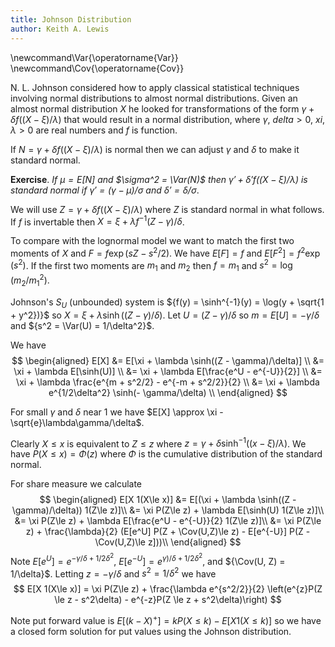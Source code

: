 ```yaml
---
title: Johnson Distribution
author: Keith A. Lewis
---
```

\newcommand\Var{\operatorname{Var}}
\newcommand\Cov{\operatorname{Cov}}

N. L. Johnson considered how to apply classical statistical techniques involving
normal distributions to almost normal distributions.
Given an almost normal distribution $X$ he looked for transformations of the
form $\gamma + \delta f((X - \xi)/\lambda)$ that would result in a normal distribution,
where $\gamma$, $delta > 0$, $xi$, $\lambda > 0$ are real numbers
and $f$ is function.

If $N = \gamma + \delta f((X - \xi)/\lambda)$ is normal
then we can adjust $\gamma$ and $\delta$ to make it standard normal.

__Exercise__. _If $\mu = E[N]$ and $\sigma^2 = \Var(N)$
then $\gamma' + \delta' f((X -\xi)/\lambda)$ is standard normal
if $\gamma' = (\gamma - \mu)/\sigma$ and $\delta' = \delta/\sigma$_.

We will use $Z = \gamma + \delta f((X - \xi)/\lambda)$ where $Z$ is
standard normal in what follows. If $f$ is invertable then
$X = \xi + \lambda f^{-1}(Z - \gamma)/\delta$.

To compare with the lognormal model we want to match the first two moments
of $X$ and $F = f\exp(sZ - s^2/2)$. We have $E[F] = f$
and $E[F^2] = f^2\exp(s^2)$. If the first two moments are $m_1$
and $m_2$ then $f = m_1$ and $s^2 = \log(m_2/m_1^2)$.

Johnson's $S_U$ (unbounded) system is ${f(y) = \sinh^{-1}(y) = \log(y + \sqrt{1 + y^2})}$
so ${X = \xi + \lambda \sinh((Z - \gamma)/\delta)}$.
Let ${U = (Z - \gamma)/\delta}$ so ${m = E[U] = - \gamma/\delta}$
and ${s^2 = \Var(U) = 1/\delta^2}$.

We have
$$
\begin{aligned}
E[X] &= E[\xi + \lambda \sinh((Z - \gamma)/\delta)] \\
	&= \xi + \lambda E[\sinh(U)] \\
	&= \xi + \lambda E[\frac{e^U - e^{-U}}{2}] \\
	&= \xi + \lambda \frac{e^{m + s^2/2} - e^{-m + s^2/2}}{2} \\
	&= \xi + \lambda e^{1/2\delta^2} \sinh(- \gamma/\delta) \\
\end{aligned}
$$

For small $\gamma$ and $\delta$ near 1 we have $E[X] \approx \xi - \sqrt{e}\lambda\gamma/\delta$.

Clearly $X\le x$ is equivalent to $Z \le z$ where $z = \gamma + \delta \sinh^{-1}((x - \xi)/\lambda)$.
We have ${P(X\le x) = \Phi(z)}$ where $\Phi$ is the cumulative distribution
of the standard normal.

For share measure we calculate
$$
\begin{aligned}
E[X 1(X\le x)] &= E[(\xi + \lambda \sinh((Z - \gamma)/\delta)) 1(Z\le z)]\\
	&= \xi P(Z\le z) + \lambda E[\sinh(U) 1(Z\le z)]\\
	&= \xi P(Z\le z) + \lambda E[\frac{e^U - e^{-U}}{2} 1(Z\le z)]\\
	&= \xi P(Z\le z) + \frac{\lambda}{2} (E[e^U] P(Z + \Cov(U,Z)\le z) - E[e^{-U}] P(Z - \Cov(U,Z)\le z]))\\
\end{aligned}
$$
Note ${E[e^U] = e^{- \gamma/\delta + 1/2\delta^2}}$,
${E[e^{-U}] = e^{ \gamma)/\delta + 1/2\delta^2}}$,
and ${\Cov(U, Z) = 1/\delta}$.
Letting $z = - \gamma/\delta$ and $s^2 = 1/\delta^2$ we have
$$
E[X 1(X\le x)] = \xi P(Z\le z) + \frac{\lambda e^{s^2/2}}{2}
\left(e^{z}P(Z \le z - s^2\delta) - e^{-z}P(Z \le z + s^2\delta)\right)
$$

Note put forward value is $E[(k - X)^+] = kP(X\le k) - E[X 1(X\le k)]$
so we have a closed form solution for put values using the Johnson distribution.
